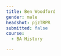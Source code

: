 ```yaml
---
title: Ben Woodford
gender: male
headshot: pjzTRPR
submitted: false
course: 
  - BA History

---
```

